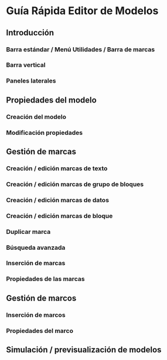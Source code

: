 # Guía Rápida Editor de Modelos

## Introducción
### Barra estándar / Menú Utilidades / Barra de marcas
### Barra vertical
### Paneles laterales
## Propiedades del modelo
### Creación del modelo
### Modificación propiedades
## Gestión de marcas
### Creación / edición marcas de texto
### Creación / edición marcas de grupo de bloques
### Creación / edición marcas de datos
### Creación / edición marcas de bloque
### Duplicar marca
### Búsqueda avanzada
### Inserción de marcas
### Propiedades de las marcas
## Gestión de marcos
### Inserción de marcos
### Propiedades del marco
## Simulación / previsualización de modelos

